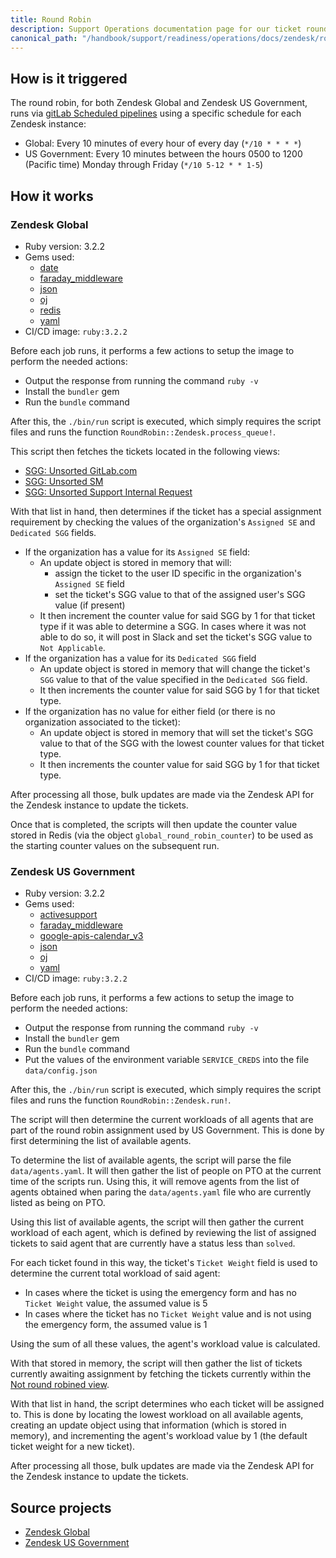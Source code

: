 ```yaml
---
title: Round Robin
description: Support Operations documentation page for our ticket round robin
canonical_path: "/handbook/support/readiness/operations/docs/zendesk/round_robin"
---
```


## How is it triggered

The round robin, for both Zendesk Global and Zendesk US Government, runs via
[gitLab Scheduled pipelines](https://docs.gitlab.com/ee/ci/pipelines/schedules.html)
using a specific schedule for each Zendesk instance:

- Global: Every 10 minutes of every hour of every day (`*/10 * * * *`)
- US Government: Every 10 minutes between the hours 0500 to 1200 (Pacific time)
  Monday through Friday (`*/10 5-12 * * 1-5`)

## How it works

### Zendesk Global

- Ruby version: 3.2.2
- Gems used:
  - [date](https://rubygems.org/gems/date)
  - [faraday_middleware](https://rubygems.org/gems/faraday_middleware)
  - [json](https://rubygems.org/gems/json)
  - [oj](https://rubygems.org/gems/oj)
  - [redis](https://rubygems.org/gems/redis)
  - [yaml](https://rubygems.org/gems/yaml)
- CI/CD image: `ruby:3.2.2`

Before each job runs, it performs a few actions to setup the image to perform
the needed actions:

- Output the response from running the command `ruby -v`
- Install the `bundler` gem
- Run the `bundle` command

After this, the `./bin/run` script is executed, which simply requires the script
files and runs the function `RoundRobin::Zendesk.process_queue!`.

This script then fetches the tickets located in the following views:

- [SGG: Unsorted GitLab.com](https://gitlab.zendesk.com/agent/filters/4427372366994)
- [SGG: Unsorted SM](https://gitlab.zendesk.com/agent/filters/4427372846482)
- [SGG: Unsorted Support Internal Request](https://gitlab.zendesk.com/agent/filters/12829080203676)

With that list in hand, then determines if the ticket has a special assignment
requirement by checking the values of the organization's `Assigned SE` and
`Dedicated SGG` fields.

- If the organization has a value for its `Assigned SE` field:
  - An update object is stored in memory that will:
    - assign the ticket to the user ID specific in the organization's
      `Assigned SE` field
    - set the ticket's SGG value to that of the assigned user's SGG value (if
      present)
  - It then increment the counter value for said SGG by 1 for that ticket type
    if it was able to determine a SGG. In cases where it was not able to do so,
    it will post in Slack and set the ticket's SGG value to `Not Applicable`.
- If the organization has a value for its `Dedicated SGG` field
  - An update object is stored in memory that will change the ticket's `SGG`
    value to that of the value specified in the `Dedicated SGG` field.
  - It then increments the counter value for said SGG by 1 for that ticket type.
- If the organization has no value for either field (or there is no organization
  associated to the ticket):
  - An update object is stored in memory that will set the ticket's SGG value
    to that of the SGG with the lowest counter values for that ticket type.
  - It then increments the counter value for said SGG by 1 for that ticket type.

After processing all those, bulk updates are made via the Zendesk API for the
Zendesk instance to update the tickets.

Once that is completed, the scripts will then update the counter value stored in
Redis (via the object `global_round_robin_counter`) to be used as the starting
counter values on the subsequent run.

### Zendesk US Government

- Ruby version: 3.2.2
- Gems used:
  - [activesupport](https://rubygems.org/gems/activesupport)
  - [faraday_middleware](https://rubygems.org/gems/faraday_middleware)
  - [google-apis-calendar_v3](https://rubygems.org/gems/google-apis-calendar_v3)
  - [json](https://rubygems.org/gems/json)
  - [oj](https://rubygems.org/gems/oj)
  - [yaml](https://rubygems.org/gems/yaml)
- CI/CD image: `ruby:3.2.2`

Before each job runs, it performs a few actions to setup the image to perform
the needed actions:

- Output the response from running the command `ruby -v`
- Install the `bundler` gem
- Run the `bundle` command
- Put the values of the environment variable `SERVICE_CREDS` into the file
  `data/config.json`

After this, the `./bin/run` script is executed, which simply requires the script
files and runs the function `RoundRobin::Zendesk.run!`.

The script will then determine the current workloads of all agents that are part
of the round robin assignment used by US Government. This is done by first
determining the list of available agents.

To determine the list of available agents, the script will parse the file
`data/agents.yaml`. It will then gather the list of people on PTO at the current
time of the scripts run. Using this, it will remove agents from the list of
agents obtained when paring the `data/agents.yaml` file who are currently listed
as being on PTO.

Using this list of available agents, the script will then gather the current
workload of each agent, which is defined by reviewing the list of assigned
tickets to said agent that are currently have a status less than `solved`.

For each ticket found in this way, the ticket's `Ticket Weight` field is used to
determine the current total workload of said agent:

- In cases where the ticket is using the emergency form and has no
  `Ticket Weight` value, the assumed value is 5
- In cases where the ticket has no `Ticket Weight` value and is not using the
  emergency form, the assumed value is 1

Using the sum of all these values, the agent's workload value is calculated.

With that stored in memory, the script will then gather the list of tickets
currently awaiting assignment by fetching the tickets currently within the
[Not round robined view](https://gitlab-federal-support.zendesk.com/agent/filters/360240736651).

With that list in hand, the script determines who each ticket will be assigned to.
This is done by locating the lowest workload on all available agents, creating
an update object using that information (which is stored in memory), and
incrementing the agent's workload value by 1 (the default ticket weight for a
new ticket).

After processing all those, bulk updates are made via the Zendesk API for the
Zendesk instance to update the tickets.

## Source projects

- [Zendesk Global](https://gitlab.com/gitlab-support-readiness/zendesk-global/tickets/round-robin)
- [Zendesk US Government](https://gitlab.com/gitlab-support-readiness/zendesk-us-government/tickets/round-robin)
